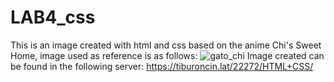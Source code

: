 # LAB4_css
This is an image created with html and css based on the anime Chi's Sweet Home, image used as reference is as follows: ![gato_chi](https://github.com/BiancaCalderon/LAB4_css/assets/98110978/7943aca2-d7fb-4791-9e0f-01747c5c839c)
Image created can be found in the following server: 
https://tiburoncin.lat/22272/HTML+CSS/
